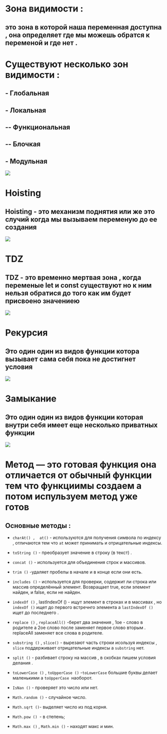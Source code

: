 # Зона видимости :
## это зона в которой наша переменная доступна , она определяет где мы можешь обратся к переменой и где нет .
# Существуют несколько зон видимости :
## - Глобальная
## - Локальная
## -- Функциональная
## -- Блочкая
## - Модульная
![](./img/Снимок%20экрана%202025-03-10%20141305.png)

# Hoisting 
## Hoisting - это механизм поднятия или же это случий когда мы вызываем переменую до ее создания
![](./img/Снимок%20экрана%202025-03-10%20141625.png)


# TDZ
## TDZ - это временно мертвая зона , когда переменые let и const существуют но к ним нельзя обратися до того как им будет присвоено значениею

![](./img/Снимок%20экрана%202025-03-10%20142022.png)



# Рекурсия
## Это один  один из видов функции котора вызывает сама себя пока не достигнет условия

![](./img/Снимок%20экрана%202025-03-13%20142400.png)


# Замыкание
## Это один  один из видов функции которая внутри себя имеет еще несколько приватных функции


![](/img/Снимок%20экрана%202025-03-13%20142426.png)



 # Метод — это готовая функция она отличается от обычный функции тем что функциимы создаем а потом испульзуем  метод уже готов 
 ## Основные методы :
 - `charAt() ,  at()` - используются для получения символа по индексу , отличаются тем что `at` может принимать и отрицательные индексы.
  
 - `toString ()` - преобразует значение в строку (в текст) .

 - `concat ()` - используется для объединения строк и массивов.

 - `trim ()` -удаляет пробелы в начале и в конце если они есть.

 - `includes ()` -  используется для проверки, содержит ли строка или массив определённый элемент. Возвращает true, если элемент найден, и false, если не найден.

 - `indexOf ()` , lastIndexOf () - ищут элемент  в строках и в массивах , но `indexOf ()` ищет до первого встречнго элемента а `lastIndexOf ()` ищет до последнего .
 - `replace ()` , `replaceAll()` -берет два значения , 1ое - слово в родителе а 2ое слово после заменяет первое слово вторым . replaceAll заменяет все слова в родителе.
 - `substring ()` , `slice()` - вырезают часть строки исользуя индексы , `slice` поддерживает отрицательные индексы а `substring` нет.
 - `split ()` - разбивает строку на массив , в скобках пишем условия делания .
 - `toLowerCase ()` , `toUpperCase ()` -`toLowerCase` большие буквы делает маленькими а `toUpperCase `наоборот.


 
- `IsNan ()` - проверяет это число или нет.
- `Math.random ()` - случайное число.
- `Math.sqrt ()`- выделяет число из под корня.
- `Math.pow () `- в степень;
- `Math.max ()` , `Math.min ()` - находят макс и мин.





